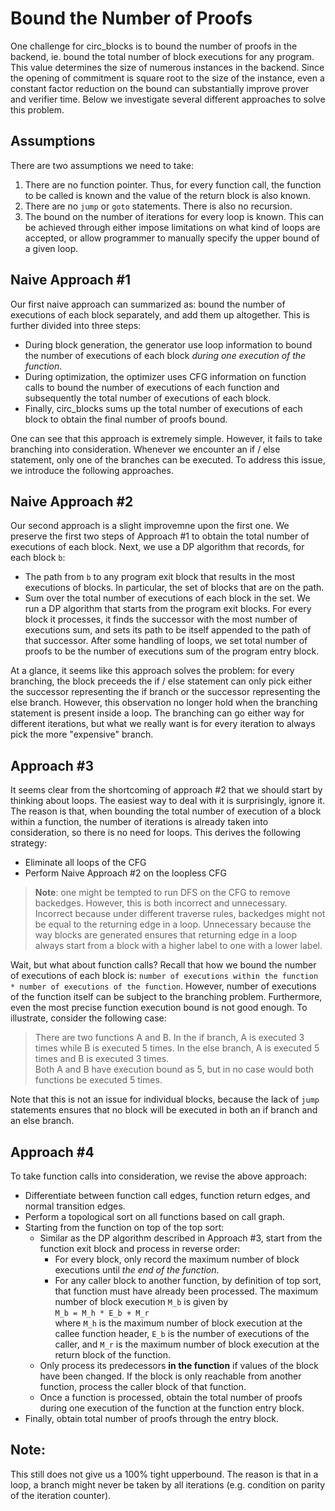 # Bound the Number of Proofs

One challenge for circ_blocks is to bound the number of proofs in the backend, ie. bound the total number of block executions for any program. This value determines the size of numerous instances in the backend. Since the opening of commitment is square root to the size of the instance, even a constant factor reduction on the bound can substantially improve prover and verifier time. Below we investigate several different approaches to solve this problem.

## Assumptions
There are two assumptions we need to take:
1. There are no function pointer. Thus, for every function call, the function to be called is known and the value of the return block is also known.
2. There are no `jump` or `goto` statements. There is also no recursion.
3. The bound on the number of iterations for every loop is known. This can be achieved through either impose limitations on what kind of loops are accepted, or allow programmer to manually specify the upper bound of a given loop.

## Naive Approach #1
Our first naive approach can summarized as: bound the number of executions of each block separately, and add them up altogether. This is further divided into three steps:
* During block generation, the generator use loop information to bound the number of executions of each block _during one execution of the function_.
* During optimization, the optimizer uses CFG information on function calls to bound the number of executions of each function and subsequently the total number of executions of each block.
* Finally, circ_blocks sums up the total number of executions of each block to obtain the final number of proofs bound.

One can see that this approach is extremely simple. However, it fails to take branching into consideration. Whenever we encounter an if / else statement, only one of the branches can be executed. To address this issue, we introduce the following approaches.

## Naive Approach #2
Our second approach is a slight improvemne upon the first one. We preserve the first two steps of Approach #1 to obtain the total number of executions of each block. Next, we use a DP algorithm that records, for each block `b`:
* The path from `b` to any program exit block that results in the most executions of blocks. In particular, the set of blocks that are on the path.
* Sum over the total number of executions of each block in the set.
We run a DP algorithm that starts from the program exit blocks. For every block it processes, it finds the successor with the most number of executions sum, and sets its path to be itself appended to the path of that successor. After some handling of loops, we set total number of proofs to be the number of executions sum of the program entry block.

At a glance, it seems like this approach solves the problem: for every branching, the block preceeds the if / else statement can only pick either the successor representing the if branch or the successor representing the else branch. However, this observation no longer hold when the branching statement is present inside a loop. The branching can go either way for different iterations, but what we really want is for every iteration to always pick the more "expensive" branch.

## Approach #3
It seems clear from the shortcoming of approach #2 that we should start by thinking about loops. The easiest way to deal with it is surprisingly, ignore it. The reason is that, when bounding the total number of execution of a block within a function, the number of iterations is already taken into consideration, so there is no need for loops. This derives the following strategy:
* Eliminate all loops of the CFG
* Perform Naive Approach #2 on the loopless CFG
> **Note**: one might be tempted to run DFS on the CFG to remove backedges. However, this is both incorrect and unnecessary. Incorrect because under different traverse rules, backedges might not be equal to the returning edge in a loop. Unnecessary because the way blocks are generated ensures that returning edge in a loop always start from a block with a higher label to one with a lower label.

Wait, but what about function calls? Recall that how we bound the number of executions of each block is: `number of executions within the function * number of executions of the function`. However, number of executions of the function itself can be subject to the branching problem. Furthermore, even the most precise function execution bound is not good enough. To illustrate, consider the following case:
> There are two functions A and B. In the if branch, A is executed 3 times while B is executed 5 times. In the else branch, A is executed 5 times and B is executed 3 times.  
Both A and B have execution bound as 5, but in no case would both functions be executed 5 times.

Note that this is not an issue for individual blocks, because the lack of `jump` statements ensures that no block will be executed in both an if branch and an else branch.

## Approach #4
To take function calls into consideration, we revise the above approach:
* Differentiate between function call edges, function return edges, and normal transition edges.
* Perform a topological sort on all functions based on call graph.
* Starting from the function on top of the top sort:
  * Similar as the DP algorithm described in Approach #3, start from the function exit block and process in reverse order:
    * For every block, only record the maximum number of block executions until _the end of the function_.
    * For any caller block to another function, by definition of top sort, that function must have already been processed. The maximum number of block execution `M_b` is given by  
      `M_b = M_h * E_b + M_r`  
      where `M_h` is the maximum number of block execution at the callee function header, `E_b` is the number of executions of the caller, and `M_r` is the maximum number of block execution at the return block of the function.
  * Only process its predecessors **in the function** if values of the block have been changed. If the block is only reachable from another function, process the caller block of that function.
  * Once a function is processed, obtain the total number of proofs during one execution of the function at the function entry block.
* Finally, obtain total number of proofs through the entry block.

## Note:
This still does not give us a 100% tight upperbound. The reason is that in a loop, a branch might never be taken by all iterations (e.g. condition on parity of the iteration counter).